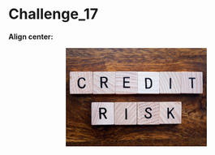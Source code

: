 # Challenge_17

**Align center:**
<p align="center" width="75%">
    <img width="55%" src="https://github.com/LindsayTeeters/Challenge_17/blob/main/Resources/CreditRiskTiles.png">
</p>

